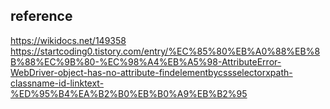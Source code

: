 ## reference
https://wikidocs.net/149358
https://startcoding0.tistory.com/entry/%EC%85%80%EB%A0%88%EB%8B%88%EC%9B%80-%EC%98%A4%EB%A5%98-AttributeError-WebDriver-object-has-no-attribute-findelementbycssselectorxpath-classname-id-linktext-%ED%95%B4%EA%B2%B0%EB%B0%A9%EB%B2%95
